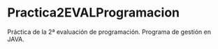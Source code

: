 # Practica2EVALProgramacion
Práctica de la 2ª evaluación de programación. Programa de gestión en JAVA.
